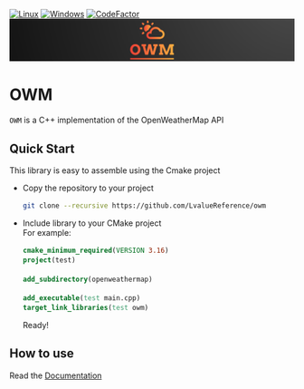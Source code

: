 [![Linux](https://github.com/LvalueReference/openweathermap/actions/workflows/Linux.yml/badge.svg?branch=master)](https://github.com/LvalueReference/openweathermap/actions/workflows/Linux.yml)
[![Windows](https://github.com/LvalueReference/openweathermap/actions/workflows/Windows.yml/badge.svg?branch=master)](https://github.com/LvalueReference/openweathermap/actions/workflows/Windows.yml)
[![CodeFactor](https://www.codefactor.io/repository/github/lvaluereference/owm/badge)](https://www.codefactor.io/repository/github/lvaluereference/owm)
![OWM](./owm_logo.png)

OWM
==================================
`OWM` is a C++ implementation of the OpenWeatherMap API

Quick Start
-----------

This library is easy to assemble using the Cmake project

* Copy the repository to your project

  ```sh
  git clone --recursive https://github.com/LvalueReference/owm
  ```
* Include library to your CMake project<br>
  For example:

  ```cmake
  cmake_minimum_required(VERSION 3.16)
  project(test)

  add_subdirectory(openweathermap)

  add_executable(test main.cpp)
  target_link_libraries(test owm)
  ```

  Ready!

How to use
----------

Read the [Documentation](./doc/basics.md)
